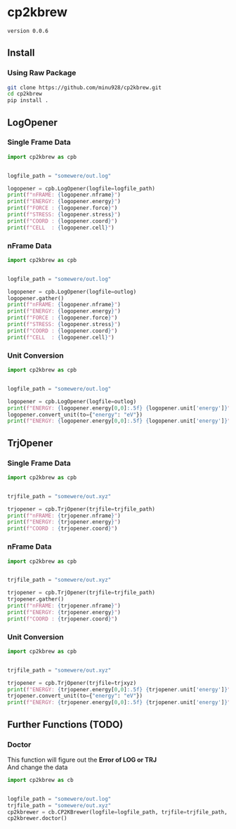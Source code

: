 # cp2kbrew

```BASH
version 0.0.6
```

## Install

### Using Raw Package
```bash
git clone https://github.com/minu928/cp2kbrew.git
cd cp2kbrew
pip install .
```

## LogOpener
### Single Frame Data

```python
import cp2kbrew as cpb


logfile_path = "somewere/out.log"

logopener = cpb.LogOpener(logfile=logfile_path)
print(f"nFRAME: {logopener.nframe}")
print(f"ENERGY: {logopener.energy}")
print(f"FORCE : {logopener.force}")
print(f"STRESS: {logopener.stress}")
print(f"COORD : {logopener.coord}")
print(f"CELL  : {logopener.cell}")
```
### nFrame Data
```python
import cp2kbrew as cpb


logfile_path = "somewere/out.log"

logopener = cpb.LogOpener(logfile=outlog)
logopener.gather()
print(f"nFRAME: {logopener.nframe}")
print(f"ENERGY: {logopener.energy}")
print(f"FORCE : {logopener.force}")
print(f"STRESS: {logopener.stress}")
print(f"COORD : {logopener.coord}")
print(f"CELL  : {logopener.cell}")
```

### Unit Conversion
```python
import cp2kbrew as cpb


logfile_path = "somewere/out.log"

logopener = cpb.LogOpener(logfile=outlog)
print(f"ENERGY: {logopener.energy[0,0]:.5f} {logopener.unit['energy']}")
logopener.convert_unit(to={"energy": "eV"})
print(f"ENERGY: {logopener.energy[0,0]:.5f} {logopener.unit['energy']}")
```

## TrjOpener
### Single Frame Data

```python
import cp2kbrew as cpb


trjfile_path = "somewere/out.xyz"

trjopener = cpb.TrjOpener(trjfile=trjfile_path)
print(f"nFRAME: {trjopener.nframe}")
print(f"ENERGY: {trjopener.energy}")
print(f"COORD : {trjopener.coord}")
```
### nFrame Data
```python
import cp2kbrew as cpb


trjfile_path = "somewere/out.xyz"

trjopener = cpb.TrjOpener(trjfile=trjfile_path)
trjopener.gather()
print(f"nFRAME: {trjopener.nframe}")
print(f"ENERGY: {trjopener.energy}")
print(f"COORD : {trjopener.coord}")
```

### Unit Conversion
```python
import cp2kbrew as cpb


trjfile_path = "somewere/out.xyz"

trjopener = cpb.TrjOpener(trjfile=trjxyz)
print(f"ENERGY: {trjopener.energy[0,0]:.5f} {trjopener.unit['energy']}")
trjopener.convert_unit(to={"energy": "eV"})
print(f"ENERGY: {trjopener.energy[0,0]:.5f} {trjopener.unit['energy']}")
```
## Further Functions (TODO)
### Doctor
This function will figure out the **Error of LOG or TRJ**  
And change the data
```python
import cp2kbrew as cb


logfile_path = "somewere/out.log"
trjfile_path = "somewere/out.xyz"
cp2kbrewer = cb.CP2KBrewer(logfile=logfile_path, trjfile=trjfile_path, ignore_error=True)
cp2kbrewer.doctor()
```
